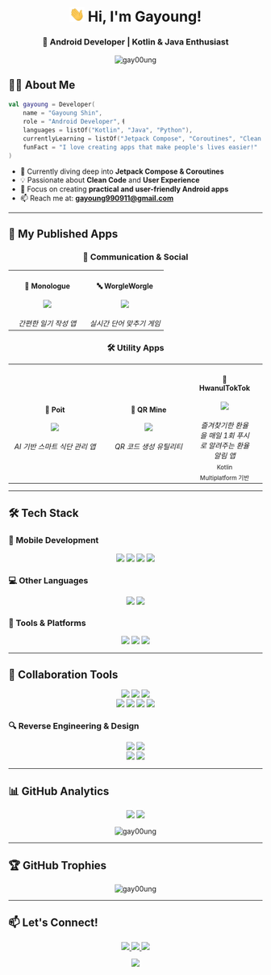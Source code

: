 <!-- 헤더 -->
<h1 align="center">
  <img src="https://raw.githubusercontent.com/ABSphreak/ABSphreak/master/gifs/Hi.gif" width="30">
  Hi, I'm Gayoung!
</h1>

<h3 align="center">🚀 Android Developer | Kotlin & Java Enthusiast</h3>

<p align="center">
  <img src="https://komarev.com/ghpvc/?username=gay00ung&label=Profile%20views&color=0e75b6&style=flat" alt="gay00ung" />
</p>

<!-- 소개 -->
## 👨‍💻 About Me

```kotlin
val gayoung = Developer(
    name = "Gayoung Shin",
    role = "Android Developer",ㅕ
    languages = listOf("Kotlin", "Java", "Python"),
    currentlyLearning = listOf("Jetpack Compose", "Coroutines", "Clean Architecture"),
    funFact = "I love creating apps that make people's lives easier!"
)
```

- 🌱 Currently diving deep into **Jetpack Compose & Coroutines**
- 💡 Passionate about **Clean Code** and **User Experience**
- 🎯 Focus on creating **practical and user-friendly Android apps**
- 📫 Reach me at: **gayoung990911@gmail.com**

---

## 📱 My Published Apps

<div align="center">
  
### 💬 Communication & Social
<table>
  <tr>
    <td align="center" width="50%">
      <h4>📝 Monologue</h4>
      <a href="https://play.google.com/store/apps/details?id=net.ifmain.monologue">
        <img src="https://img.shields.io/badge/Download-Google_Play-414141?style=for-the-badge&logo=google-play&logoColor=white" />
      </a>
      <br><br>
      <i>간편한 일기 작성 앱</i>
    </td>
    <td align="center" width="50%">
      <h4>🔤 WorgleWorgle</h4>
      <a href="https://play.google.com/store/apps/details?id=com.worgle.worgle">
        <img src="https://img.shields.io/badge/Download-Google_Play-414141?style=for-the-badge&logo=google-play&logoColor=white" />
      </a>
      <br><br>
      <i>실시간 단어 맞추기 게임</i>
    </td>
  </tr>
</table>

### 🛠️ Utility Apps
<table>
  <tr>
    <td align="center" width="50%">
      <h4>🥗 Poit</h4>
      <a href="https://play.google.com/store/apps/details?id=net.ifmain.poit.aos">
        <img src="https://img.shields.io/badge/Download-Google_Play-414141?style=for-the-badge&logo=google-play&logoColor=white" />
      </a>
      <br><br>
      <i>AI 기반 스마트 식단 관리 앱</i>
    </td>
    <td align="center" width="50%">
      <h4>📱 QR Mine</h4>
      <a href="https://play.google.com/store/apps/details?id=net.ifmain.qr_mine">
        <img src="https://img.shields.io/badge/Download-Google_Play-414141?style=for-the-badge&logo=google-play&logoColor=white" />
      </a>
      <br><br>
      <i>QR 코드 생성 유틸리티</i>
    </td>
    <td align="center" width="50%">
      <h4>💱 HwanulTokTok</h4>
      <a href="https://play.google.com/store/apps/details?id=net.ifmain.hwanultoktok.kmp">
        <img src="https://img.shields.io/badge/Download-Google_Play-414141?style=for-the-badge&logo=google-play&logoColor=white" />
      </a>
      <br><br>
      <i>즐겨찾기한 환율을 매일 1회 푸시로 알려주는 환율 알림 앱</i>
      <br>
      <sub>Kotlin Multiplatform 기반</sub>
    </td>
    <td align="center" width="50%">
      &nbsp;
    </td>
  </tr>
</table>

</div>

---

## 🛠️ Tech Stack

### 📱 Mobile Development
<p align="center">
  <img src="https://img.shields.io/badge/Kotlin-7F52FF?style=for-the-badge&logo=kotlin&logoColor=white" />
  <img src="https://img.shields.io/badge/Java-ED8B00?style=for-the-badge&logo=openjdk&logoColor=white" />
  <img src="https://img.shields.io/badge/Android-3DDC84?style=for-the-badge&logo=android&logoColor=white" />
  <img src="https://img.shields.io/badge/Jetpack_Compose-4285F4?style=for-the-badge&logo=jetpackcompose&logoColor=white" />
</p>

### 💻 Other Languages
<p align="center">
  <img src="https://img.shields.io/badge/Python-3776AB?style=for-the-badge&logo=python&logoColor=white" />
  <img src="https://img.shields.io/badge/C++-00599C?style=for-the-badge&logo=cplusplus&logoColor=white" />
</p>

### 🔧 Tools & Platforms
<p align="center">
  <img src="https://img.shields.io/badge/Android_Studio-3DDC84?style=for-the-badge&logo=android-studio&logoColor=white" />
  <img src="https://img.shields.io/badge/IntelliJ_IDEA-000000?style=for-the-badge&logo=intellij-idea&logoColor=white" />
  <img src="https://img.shields.io/badge/VS_Code-0078D4?style=for-the-badge&logo=visual-studio-code&logoColor=white" />
</p>

---

## 🤝 Collaboration Tools

<p align="center">
  <img src="https://img.shields.io/badge/Git-F05032?style=for-the-badge&logo=git&logoColor=white" />
  <img src="https://img.shields.io/badge/GitHub-181717?style=for-the-badge&logo=github&logoColor=white" />
  <img src="https://img.shields.io/badge/GitLab-FC6D26?style=for-the-badge&logo=gitlab&logoColor=white" />
  <br>
  <img src="https://img.shields.io/badge/Notion-000000?style=for-the-badge&logo=notion&logoColor=white" />
  <img src="https://img.shields.io/badge/Slack-4A154B?style=for-the-badge&logo=slack&logoColor=white" />
  <img src="https://img.shields.io/badge/Jira-0052CC?style=for-the-badge&logo=jira&logoColor=white" />
  <img src="https://img.shields.io/badge/Confluence-172B4D?style=for-the-badge&logo=confluence&logoColor=white" />
</p>

### 🔍 Reverse Engineering & Design
<p align="center">
  <img src="https://img.shields.io/badge/JADX-3DDC84?style=for-the-badge&logo=android&logoColor=white" />
  <img src="https://img.shields.io/badge/JEB-FF6600?style=for-the-badge&logo=java&logoColor=white" />
  <br>
  <img src="https://img.shields.io/badge/Photoshop-31A8FF?style=for-the-badge&logo=adobe-photoshop&logoColor=white" />
  <img src="https://img.shields.io/badge/Illustrator-FF9A00?style=for-the-badge&logo=adobe-illustrator&logoColor=white" />
</p>

---

## 📊 GitHub Analytics

<p align="center">
  <img src="https://github-readme-stats.vercel.app/api?username=gay00ung&show_icons=true&theme=tokyonight" height="150"/>
  <img src="https://github-readme-stats.vercel.app/api/top-langs/?username=gay00ung&layout=compact&theme=tokyonight" height="150"/>
</p>

<p align="center">
  <img src="https://github-readme-streak-stats.herokuapp.com/?user=gay00ung&theme=tokyonight" alt="gay00ung" />
</p>

<!-- 백업: 위 통계가 안 보이면 아래 것들을 사용하세요
<p align="center">
  <img src="https://github-readme-stats-git-masterrstaa-rickstaa.vercel.app/api?username=gay00ung&show_icons=true&theme=tokyonight" height="150"/>
  <img src="https://github-readme-stats-git-masterrstaa-rickstaa.vercel.app/api/top-langs/?username=gay00ung&layout=compact&theme=tokyonight" height="150"/>
</p>

<p align="center">
  <img src="https://github-profile-summary-cards.vercel.app/api/cards/profile-details?username=gay00ung&theme=tokyonight" />
</p>
-->

---

## 🏆 GitHub Trophies

<p align="center">
  <img src="https://github-profile-trophy.vercel.app/?username=gay00ung&theme=tokyonight&no-frame=true&margin-w=15&column=7" alt="gay00ung" />
</p>

---

## 📫 Let's Connect!

<p align="center">
  <a href="mailto:gayoung99091@gmail.com">
    <img src="https://img.shields.io/badge/Email-D14836?style=for-the-badge&logo=gmail&logoColor=white" />
  </a>
  <a href="https://www.linkedin.com/in/%EA%B0%80%EC%98%81-%EC%8B%A0-5118552b2/">
    <img src="https://img.shields.io/badge/LinkedIn-0A66C2?style=for-the-badge&logo=linkedin&logoColor=white" />
  </a>
  <a href="https://github.com/gay00ung">
    <img src="https://img.shields.io/badge/GitHub-181717?style=for-the-badge&logo=github&logoColor=white" />
  </a>
</p>

<p align="center">
  <img src="https://capsule-render.vercel.app/api?type=waving&color=gradient&height=100&section=footer" />
</p>
